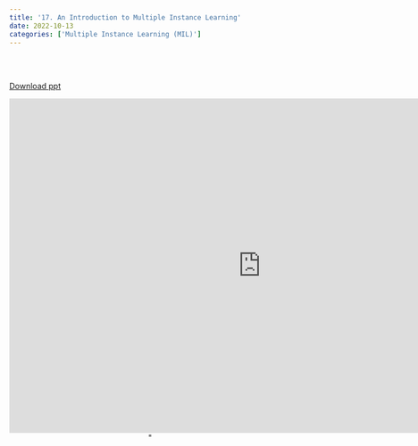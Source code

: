 ```yaml
---
title: '17. An Introduction to Multiple Instance Learning'
date: 2022-10-13 
categories: ['Multiple Instance Learning (MIL)']
---
```


<br><br>

[Download ppt](/ppt/17.pptx)

<center>
<iframe src="https://docs.google.com/presentation/d/e/2PACX-1vSY5L5j7-VEw-6kQC0r9bjAU8K5S-MG_XVRYA1SYyKaVyDwI47o_dGWWro2Hq34rA/embed?start=false&loop=false&delayms=3000" frameborder="0" width="900" height="600" allowfullscreen="true" mozallowfullscreen="true" webkitallowfullscreen="true min-width="350px"></iframe>"
</center>

<br>

<script src="https://utteranc.es/client.js"
        repo="RTOS-KGU/RTOS-utterances-comment"
        issue-term="pathname"
        label="Comment"
        theme="github-light"
        crossorigin="anonymous"
        async>
</script>